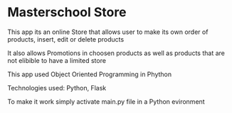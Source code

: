 # Masterschool  Store
This app its an online Store that allows user to make its own order of products,
insert, edit or delete products

It also allows Promotions in choosen products as well as products that are not 
elibible to have a limited store

This app used Object Oriented Programming in Phython 

Technologies used:
Python, Flask


To make it work simply activate main.py file in a Python evironment
